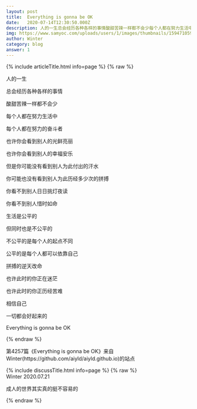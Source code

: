 ```yaml
---
layout: post
title:  Everything is gonna be OK
date:   2020-07-14T12:30:50.000Z
description: 人的一生总会经历各种各样的事情酸甜苦辣一样都不会少每个人都在努力生活中每个人都在努力的奋斗者也许你会看到别人的光鲜亮丽也许你会看到别人的...
img: https://www.samyoc.com/uploads/users/1/images/thumbnails/1594710596642.jpg
author: Winter
category: blog
answer: 1
---
```

<div class="article-root">
  <div class="article">
    {% include articleTitle.html info=page %}
    {% raw %}
    <div class="article-content"><p>人的一生</p><p>总会经历各种各样的事情</p><p>酸甜苦辣一样都不会少</p><p>每个人都在努力生活中</p><p>每个人都在努力的奋斗者</p><p>也许你会看到别人的光鲜亮丽</p><p>也许你会看到别人的幸福安乐</p><p>但是你可能没有看到别人为此付出的汗水</p><p>你可能也没有看到别人为此历经多少次的拼搏</p><p>你看不到别人日日挑灯夜读</p><p>你看不到别人惜时如命</p><p>生活是公平的</p><p>但同时也是不公平的</p><p>不公平的是每个人的起点不同</p><p>公平的是每个人都可以依靠自己</p><p>拼搏的逆天改命</p><p>也许此时的你正在迷茫</p><p>也许此时的你正历经苦难</p><p>相信自己</p><p>一切都会好起来的</p><p>Everything is gonna be OK</p></div>
    {% endraw %}
  </div>
  <p class="winter_mark">第4257篇《Everything is gonna be OK》来自Winter(https://github.com/aiyld/aiyld.github.io)的站点</p>
  <div class="discuss-wrapper">
    {% include discussTitle.html info=page %}
    {% raw %}
    <div class="discuss-list">
    <div class="discuss-item">
        <div class="discuss-parent">
          <div class="discuss-meta">
            <span class="discuss-user">Winter</span>
            <span class="discuss-time">2020.07.21</span>
          </div>
          <div class="discuss-comment"><p>成人的世界其实真的挺不容易的</p></div>
        </div></div>
    </div>
    {% endraw %}
  </div>
<div>
